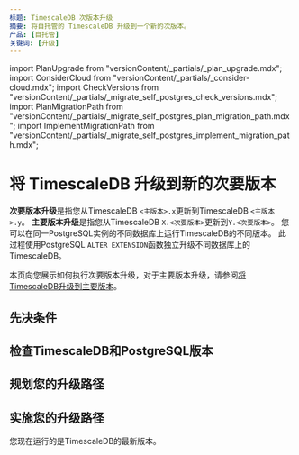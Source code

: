 ```yaml
---
标题: TimescaleDB 次版本升级
摘要: 将自托管的 TimescaleDB 升级到一个新的次版本。
产品: [自托管]
关键词: [升级]
---
```


import PlanUpgrade from "versionContent/_partials/_plan_upgrade.mdx";
import ConsiderCloud from "versionContent/_partials/_consider-cloud.mdx";
import CheckVersions from "versionContent/_partials/_migrate_self_postgres_check_versions.mdx";
import PlanMigrationPath from "versionContent/_partials/_migrate_self_postgres_plan_migration_path.mdx";
import ImplementMigrationPath from "versionContent/_partials/_migrate_self_postgres_implement_migration_path.mdx";

# 将 TimescaleDB 升级到新的次要版本

**次要版本升级**是指您从TimescaleDB `<主版本>.x`更新到TimescaleDB `<主版本>.y`。
**主要版本升级**是指您从TimescaleDB `X.<次要版本>`更新到`Y.<次要版本>`。
您可以在同一PostgreSQL实例的不同数据库上运行TimescaleDB的不同版本。
此过程使用PostgreSQL `ALTER EXTENSION`函数独立升级不同数据库上的TimescaleDB。

<ConsiderCloud />

本页向您展示如何执行次要版本升级，对于主要版本升级，请参阅[将TimescaleDB升级到主要版本][upgrade-major]。

## 先决条件

<PlanUpgrade />

## 检查TimescaleDB和PostgreSQL版本

<CheckVersions />

## 规划您的升级路径

<PlanMigrationPath />

## 实施您的升级路径

<ImplementMigrationPath />

您现在运行的是TimescaleDB的最新版本。

[relnotes]: https://github.com/timescale/timescaledb/releases 
[upgrade-pg]: /self-hosted/:currentVersion:/upgrades/upgrade-pg/#upgrade-postgresql
[upgrade-major]: /self-hosted/:currentVersion:/upgrades/major-upgrade/
[backup]: /self-hosted/:currentVersion:/backup-and-restore/
